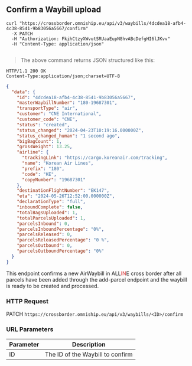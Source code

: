 ## Confirm a Waybill upload

```shell
curl "https://crossborder.omniship.eu/api/v3/waybills/4dcdea18-afb4-4c38-8541-9b83056a5667/confirm"
  -X PATCH
  -H "Authorization: FkihCtzyXWvutSRUaaEupN8hvABcDefgHI6lJKvv"
  -H "Content-Type: application/json"
  
```

> The above command returns JSON structured like this:

```
HTTP/1.1 200 OK
Content-Type:application/json;charset=UTF-8
```
```json
{
  "data": {
    "id": "4dcdea18-afb4-4c38-8541-9b83056a5667",
    "masterWaybillNumber": "180-19687301",
    "transportType": "air",
    "customer": "CNE International",
    "customer_code": "CNE",
    "status": "created",
    "status_changed": "2024-04-23T10:19:16.000000Z",
    "status_changed_human": "1 second ago",
    "bigBagCount": 1,
    "grossWeight": 13.25,
    "airline": {
      "trackingLink": "https://cargo.koreanair.com/tracking",
      "name": "Korean Air Lines",
      "prefix": "180",
      "code": "KE",
      "copyNumber": "19687301"
    },
    "destinationFlightNumber": "EK147",
    "eta": "2024-05-26T12:52:00.000000Z",
    "declarationType": "full",
    "inboundComplete": false,
    "totalBagsUploaded": 1,
    "totalParcelsUploaded": 1,
    "parcelsInbound": 0,
    "parcelsInboundPercentage": "0%",
    "parcelsReleased": 0,
    "parcelsReleasedPercentage": "0 %",
    "parcelsOutbound": 0,
    "parcelsOutboundPercentage": "0%"
  }
}
```

This endpoint confirms a new AirWaybill in ALL<span style="color: #d83636;">IN</span>E cross border after all parcels have been added through the add-parcel endpoint and the waybill is ready to be created and processed. 

### HTTP Request

<span class="http-verb patch">PATCH</span> `https://crossborder.omniship.eu/api/v3/waybills/<ID>/confirm`

### URL Parameters

| Parameter | Description                      |
|-----------|----------------------------------|
|  ID       | The ID of the Waybill to confirm |

